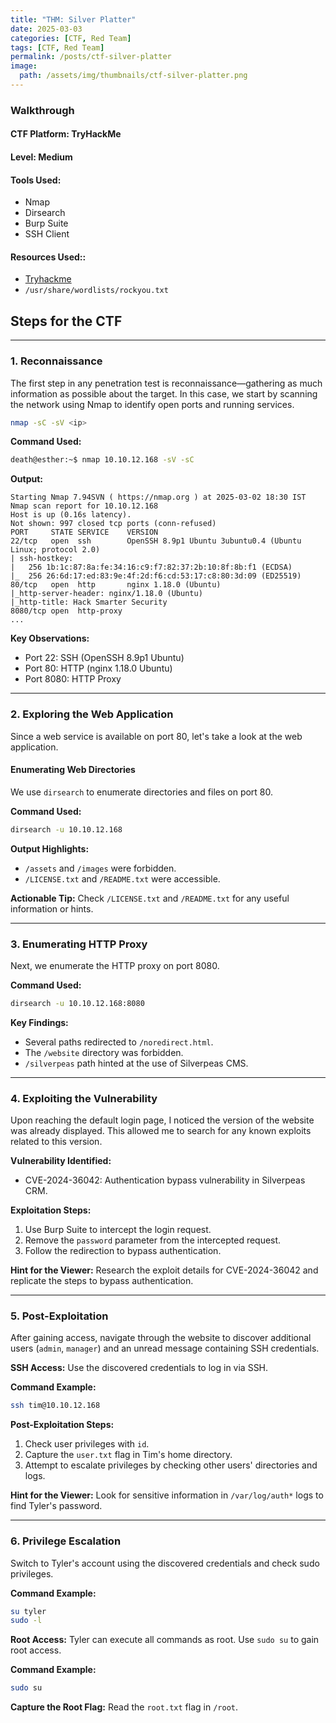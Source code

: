 ```yaml
---
title: "THM: Silver Platter"
date: 2025-03-03
categories: [CTF, Red Team]
tags: [CTF, Red Team]
permalink: /posts/ctf-silver-platter
image:
  path: /assets/img/thumbnails/ctf-silver-platter.png
---
```




### **Walkthrough**

#### **CTF Platform**: TryHackMe  
#### **Level**: Medium  

#### **Tools Used**:

- Nmap
- Dirsearch
- Burp Suite
- SSH Client

#### **Resources Used:**:

  - [Tryhackme](https://tryhackme.com/room/silverplatter)
  - `/usr/share/wordlists/rockyou.txt`


## **Steps for the CTF**

---

### **1. Reconnaissance**

The first step in any penetration test is reconnaissance—gathering as much information as possible about the target. In this case, we start by scanning the network using Nmap to identify open ports and running services.

```bash
nmap -sC -sV <ip>
```

**Command Used:**
```bash
death@esther:~$ nmap 10.10.12.168 -sV -sC
```

**Output:**
```
Starting Nmap 7.94SVN ( https://nmap.org ) at 2025-03-02 18:30 IST
Nmap scan report for 10.10.12.168
Host is up (0.16s latency).
Not shown: 997 closed tcp ports (conn-refused)
PORT     STATE SERVICE    VERSION
22/tcp   open  ssh        OpenSSH 8.9p1 Ubuntu 3ubuntu0.4 (Ubuntu Linux; protocol 2.0)
| ssh-hostkey: 
|   256 1b:1c:87:8a:fe:34:16:c9:f7:82:37:2b:10:8f:8b:f1 (ECDSA)
|_  256 26:6d:17:ed:83:9e:4f:2d:f6:cd:53:17:c8:80:3d:09 (ED25519)
80/tcp   open  http       nginx 1.18.0 (Ubuntu)
|_http-server-header: nginx/1.18.0 (Ubuntu)
|_http-title: Hack Smarter Security
8080/tcp open  http-proxy
...
```

**Key Observations:**
- Port 22: SSH (OpenSSH 8.9p1 Ubuntu)
- Port 80: HTTP (nginx 1.18.0 Ubuntu)
- Port 8080: HTTP Proxy

---

### **2. Exploring the Web Application**

Since a web service is available on port 80, let's take a look at the web application.

#### **Enumerating Web Directories**
We use `dirsearch` to enumerate directories and files on port 80.

**Command Used:**
```bash
dirsearch -u 10.10.12.168
```

**Output Highlights:**
- `/assets` and `/images` were forbidden.
- `/LICENSE.txt` and `/README.txt` were accessible.

**Actionable Tip:**
Check `/LICENSE.txt` and `/README.txt` for any useful information or hints.

---

### **3. Enumerating HTTP Proxy**

Next, we enumerate the HTTP proxy on port 8080.

**Command Used:**
```bash
dirsearch -u 10.10.12.168:8080
```

**Key Findings:**
- Several paths redirected to `/noredirect.html`.
- The `/website` directory was forbidden.
- `/silverpeas` path hinted at the use of Silverpeas CMS.

---

### **4. Exploiting the Vulnerability**

Upon reaching the default login page, I noticed the version of the website was already displayed. This allowed me to search for any known exploits related to this version.

**Vulnerability Identified:**
- CVE-2024-36042: Authentication bypass vulnerability in Silverpeas CRM.

**Exploitation Steps:**
1. Use Burp Suite to intercept the login request.
2. Remove the `password` parameter from the intercepted request.
3. Follow the redirection to bypass authentication.

**Hint for the Viewer:**
Research the exploit details for CVE-2024-36042 and replicate the steps to bypass authentication.

---

### **5. Post-Exploitation**

After gaining access, navigate through the website to discover additional users (`admin`, `manager`) and an unread message containing SSH credentials.

**SSH Access:**
Use the discovered credentials to log in via SSH.

**Command Example:**
```bash
ssh tim@10.10.12.168
```

**Post-Exploitation Steps:**
1. Check user privileges with `id`.
2. Capture the `user.txt` flag in Tim's home directory.
3. Attempt to escalate privileges by checking other users' directories and logs.

**Hint for the Viewer:**
Look for sensitive information in `/var/log/auth*` logs to find Tyler's password.

---

### **6. Privilege Escalation**

Switch to Tyler's account using the discovered credentials and check sudo privileges.

**Command Example:**
```bash
su tyler
sudo -l
```

**Root Access:**
Tyler can execute all commands as root. Use `sudo su` to gain root access.

**Command Example:**
```bash
sudo su
```

**Capture the Root Flag:**
Read the `root.txt` flag in `/root`.

